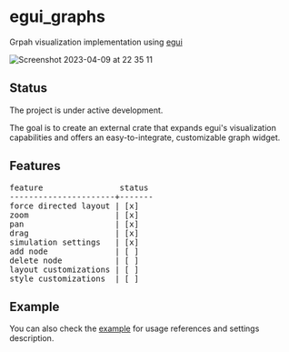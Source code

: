 # egui_graphs
Grpah visualization implementation using [egui](https://github.com/emilk/egui)

![Screenshot 2023-04-09 at 22 35 11](https://user-images.githubusercontent.com/32969427/230790519-18eac16c-41b0-4170-a92e-914426828988.png)

## Status
The project is under active development.

The goal is to create an external crate that expands egui's visualization capabilities and offers an easy-to-integrate, customizable graph widget.

## Features
<pre>
feature                status
----------------------+-------
force directed layout | [x]
zoom                  | [x]
pan                   | [x]
drag                  | [x]
simulation settings   | [x]
add node              | [ ]
delete node           | [ ]
layout customizations | [ ]
style customizations  | [ ]
</pre>

## Example
You can also check the [example](https://github.com/blitzarx1/egui_graph/tree/master/example) for usage references and settings description.
